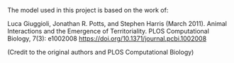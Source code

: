 The model used in this project is based on the work of:

Luca Giuggioli, Jonathan R. Potts, and Stephen Harris (March 2011).
Animal Interactions and the Emergence of Territoriality.
PLOS Computational Biology, 7(3): e1002008
https://doi.org/10.1371/journal.pcbi.1002008

(Credit to the original authors and PLOS Computational Biology)
